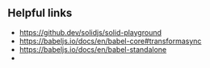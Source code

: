 ## Helpful links

- https://github.dev/solidjs/solid-playground
- https://babeljs.io/docs/en/babel-core#transformasync
- https://babeljs.io/docs/en/babel-standalone
-
